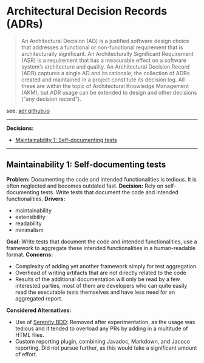 # Architectural Decision Records (ADRs)

> An Architectural Decision (AD) is a justified software design choice that addresses a functional or non-functional requirement that is
> architecturally significant. An Architecturally Significant Requirement (ASR) is a requirement that has a measurable effect on a software system’s
> architecture and quality. An Architectural Decision Record (ADR) captures a single AD and its rationale; the collection of ADRs created and
> maintained in a project constitute its decision log. All these are within the topic of Architectural Knowledge Management (AKM), but ADR usage can
> be extended to design and other decisions (“any decision record”).

see: [adr.github.io](https://adr.github.io/)

---
**Decisions:**  
<!-- TOC -->
* [Maintainability 1: Self-documenting tests](#maintainability-1-self-documenting-tests)
<!-- TOC -->
---

## Maintainability 1: Self-documenting tests

**Problem:** Documenting the code and intended functionalities is tedious. It is often neglected and becomes outdated fast.
**Decision:** Rely on self-documenting tests. Write tests that document the code and intended functionalities.
**Drivers:**

* maintainability
* extensibility
* readability
* minimalism

**Goal:** Write tests that document the code and intended functionalities, use a framework to aggregate these intended
functionalities in a human-readable format.
**Concerns:**

* Complexity of adding yet another framework simply for test aggregation
* Overhead of writing artifacts that are not directly related to the code
* Results of the additional documentation will only be read by a few interested parties, most of them are developers who can quite easily read the
  executable tests themselves and have less need for an aggregated report.

**Considered Alternatives:**

* Use of [Serenity BDD](https://serenity-bdd.github.io/): Removed after experimentation, as the usage was tedious and it tended to overload any PRs
  by adding in a multitude of HTML files.
* Custom reporting plugin, combining Javadoc, Markdown, and Jacoco reporting. Did not pursue further, as this would take a significant amount of
  effort.
